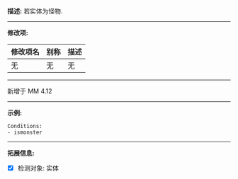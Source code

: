 **描述:** 若实体为怪物.

---

**修改项:**

| 修改项名  | 别称           | 描述                      |
| --------- | -------------- | ------------------------- |
| 无 | 无 | 无 |

---

新增于 MM 4.12

---

**示例:**

```
Conditions:
- ismonster
```

---

**拓展信息:**

- [x] 检测对象: 实体